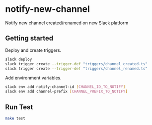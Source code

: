 # notify-new-channel

Notify new channel created/renamed on new Slack platform

## Getting started

Deploy and create triggers.

```sh
slack deploy
slack trigger create --trigger-def "triggers/channel_created.ts"
slack trigger create --trigger-def "triggers/channel_renamed.ts"
```

Add environment variables.

```sh
slack env add notify-channel-id [CHANNEL_ID_TO_NOTIFY]
slack env add channel-prefix [CHANNEL_PREFIX_TO_NOTIFY]
```

## Run Test

```sh
make test
```
